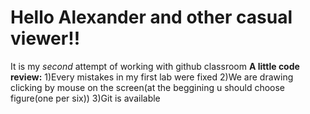 # Hello Alexander and other casual viewer!!
It is my *second* attempt of working with github classroom
**A little code review:**
1)Every mistakes in my first lab were fixed
2)We are drawing clicking by mouse on the screen(at the beggining u should choose figure(one per six))
3)Git is available

